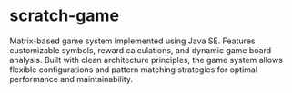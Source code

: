 # scratch-game
Matrix-based game system implemented using Java SE. Features customizable symbols, reward calculations, and dynamic game board analysis. Built with clean architecture principles, the game system allows flexible configurations and pattern matching strategies for optimal performance and maintainability.
